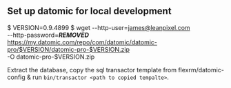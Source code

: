 ## Set up datomic for local development

  $ VERSION=0.9.4899
  $ wget --http-user=james@leanpixel.com \
         --http-password=***REMOVED*** \
         https://my.datomic.com/repo/com/datomic/datomic-pro/$VERSION/datomic-pro-$VERSION.zip \
         -O datomic-pro-$VERSION.zip

Extract the database, copy the sql transactor template from
flexrm/datomic-config & run `bin/transactor <path to copied tempalte>`.
